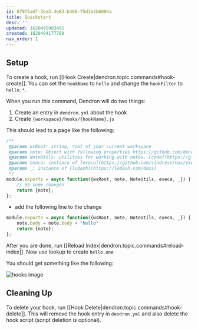```yaml
---
id: 070f5adf-3ea3-4e83-b468-75d1b4b6094a
title: Quickstart
desc: ''
updated: 1620495903491
created: 1620494177780
nav_order: 1
---
```


## Setup

To create a hook, run [[Hook Create|dendron.topic.commands#hook-create]]. You can set the `hookName` to `hello` and change the `hookFilter` to `hello.*`.

When you run this command, Dendron will do two things:
1. Create an entry in `dendron.yml` about the hook
2. Create `{workspace}/hooks/{hookName}.js`

This should lead to a page like the following:

```js
/**
 @params wsRoot: string, root of your current workspace
 @params note: Object with following properties https://github.com/dendronhq/dendron/blob/master/packages/common-all/src/types/typesv2.ts
 @params NoteUtils: utilities for working with notes. [code](https://github.com/dendronhq/dendron/blob/master/packages/common-all/src/dnode.ts#L307:L307)
 @params execa: instance of [execa](https://github.com/sindresorhus/execa#execacommandcommand-options)
 @params _: instance of [lodash](https://lodash.com/docs)
 */
module.exports = async function({wsRoot, note, NoteUtils, execa, _}) {
    // do some changes
    return {note};
};

```

- add the following line to the change
```js
module.exports = async function({wsRoot, note, NoteUtils, execa, _}) {
    note.body = note.body + "hello"
    return {note};
};
```

After you are done, run [[Reload Index|dendron.topic.commands#reload-index]]. Now use lookup to create `hello.one`

You should get something like the following:


![hooks image](https://foundation-prod-assetspublic53c57cce-8cpvgjldwysl.s3-us-west-2.amazonaws.com/assets/images/highlight-hello.jpg)

## Cleaning Up

To delete your hook, run [[Hook Delete|dendron.topic.commands#hook-delete]]. This will remove the hook entry in `dendron.yml` and also delete the hook script (script deletion is optional).
